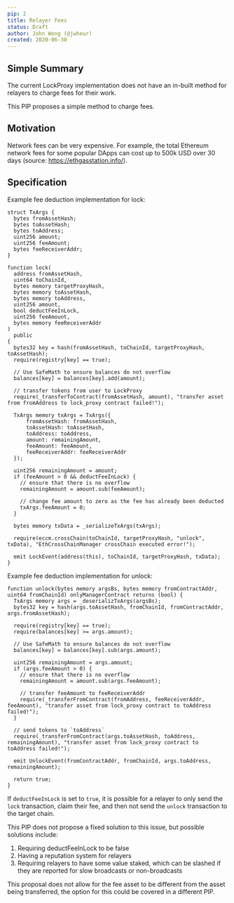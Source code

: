 ```yaml
---
pip: 2
title: Relayer Fees
status: Draft
author: John Wong (@jwheur)
created: 2020-06-30
---
```


## Simple Summary
The current LockProxy implementation does not have an in-built method for relayers to charge fees for their work.

This PIP proposes a simple method to charge fees.

## Motivation
Network fees can be very expensive. For example, the total Ethereum network fees for some popular DApps can cost up to 500k USD over 30 days (source: https://ethgasstation.info/).

## Specification

Example fee deduction implementation for lock:
```
struct TxArgs {
  bytes fromAssetHash;
  bytes toAssetHash;
  bytes toAddress;
  uint256 amount;
  uint256 feeAmount;
  bytes feeReceiverAddr;
}

function lock(
  address fromAssetHash,
  uint64 toChainId,
  bytes memory targetProxyHash,
  bytes memory toAssetHash,
  bytes memory toAddress,
  uint256 amount,
  bool deductFeeInLock,
  uint256 feeAmount,
  bytes memory feeReceiverAddr
)
  public
{
  bytes32 key = hash(fromAssetHash, toChainId, targetProxyHash, toAssetHash);
  require(registry[key] == true);

  // Use SafeMath to ensure balances do not overflow
  balances[key] = balances[key].add(amount);

  // transfer tokens from user to LockProxy
  require(_transferToContract(fromAssetHash, amount), "transfer asset from fromAddress to lock_proxy contract failed!");

  TxArgs memory txArgs = TxArgs({
      fromAssetHash: fromAssetHash,
      toAssetHash: toAssetHash,
      toAddress: toAddress,
      amount: remainingAmount,
      feeAmount: feeAmount,
      feeReceiverAddr: feeReceiverAddr
  });

  uint256 remainingAmount = amount;
  if (feeAmount > 0 && deductFeeInLock) {
    // ensure that there is no overflow
    remainingAmount = amount.sub(feeAmount);

    // change fee amount to zero as the fee has already been deducted
    txArgs.feeAmount = 0;
  }

  bytes memory txData = _serializeTxArgs(txArgs);

  require(eccm.crossChain(toChainId, targetProxyHash, "unlock", txData), "EthCrossChainManager crossChain executed error!");

  emit LockEvent(address(this), toChainId, targetProxyHash, txData);
}
```

Example fee deduction implementation for unlock:
```
function unlock(bytes memory argsBs, bytes memory fromContractAddr, uint64 fromChainId) onlyManagerContract returns (bool) {
  TxArgs memory args = _deserializTxArgs(argsBs);
  bytes32 key = hash(args.toAssetHash, fromChainId, fromContractAddr, args.fromAssetHash);

  require(registry[key] == true);
  require(balances[key] >= args.amount);

  // Use SafeMath to ensure balances do not overflow
  balances[key] = balances[key].sub(args.amount);

  uint256 remainingAmount = args.amount;
  if (args.feeAmount > 0) {
    // ensure that there is no overflow
    remainingAmount = amount.sub(args.feeAmount);

    // transfer feeAmount to feeReceiverAddr
    require(_transferFromContract(fromAddress, feeReceiverAddr, feeAmount), "transfer asset from lock_proxy contract to toAddress failed!");
  }

  // send tokens to `toAddress`
  require(_transferFromContract(args.toAssetHash, toAddress, remainingAmount), "transfer asset from lock_proxy contract to toAddress failed!");

  emit UnlockEvent(fromContractAddr, fromChainId, args.toAddress, remainingAmount);

  return true;
}
```

If `deductFeeInLock` is set to `true`, it is possible for a relayer to only send the `lock` transaction, claim their fee, and then not send the `unlock` transaction to the target chain.

This PIP does not propose a fixed solution to this issue, but possible solutions include:
1. Requiring deductFeeInLock to be false
2. Having a reputation system for relayers
3. Requiring relayers to have some value staked, which can be slashed if they are reported for slow broadcasts or non-broadcasts

This proposal does not allow for the fee asset to be different from the asset being transferred, the option for this could be covered in a different PIP.
